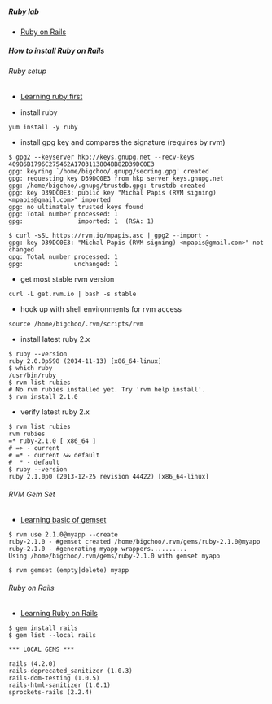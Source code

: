 ##### Ruby lab

* [Ruby on Rails](http://railsforzombies.org)

##### How to install Ruby on Rails

###### Ruby setup
* [Learning ruby first](http://tryruby.org/levels/1/challenges/0)

* install ruby
```
yum install -y ruby
```
* install gpg key and compares the signature (requires by rvm)
```
$ gpg2 --keyserver hkp://keys.gnupg.net --recv-keys 409B6B1796C275462A1703113804BB82D39DC0E3
gpg: keyring `/home/bigchoo/.gnupg/secring.gpg' created
gpg: requesting key D39DC0E3 from hkp server keys.gnupg.net
gpg: /home/bigchoo/.gnupg/trustdb.gpg: trustdb created
gpg: key D39DC0E3: public key "Michal Papis (RVM signing) <mpapis@gmail.com>" imported
gpg: no ultimately trusted keys found
gpg: Total number processed: 1
gpg:               imported: 1  (RSA: 1)

$ curl -sSL https://rvm.io/mpapis.asc | gpg2 --import -
gpg: key D39DC0E3: "Michal Papis (RVM signing) <mpapis@gmail.com>" not changed
gpg: Total number processed: 1
gpg:              unchanged: 1
```

* get most stable rvm version
```
curl -L get.rvm.io | bash -s stable
```
* hook up with shell environments for rvm access
```
source /home/bigchoo/.rvm/scripts/rvm
```

* install latest ruby 2.x
```
$ ruby --version
ruby 2.0.0p598 (2014-11-13) [x86_64-linux]
$ which ruby
/usr/bin/ruby
$ rvm list rubies
# No rvm rubies installed yet. Try 'rvm help install'.
$ rvm install 2.1.0
```

* verify latest ruby 2.x
```
$ rvm list rubies
rvm rubies
=* ruby-2.1.0 [ x86_64 ]
# => - current
# =* - current && default
#  * - default
$ ruby --version
ruby 2.1.0p0 (2013-12-25 revision 44422) [x86_64-linux]
```

###### RVM Gem Set
* [Learning basic of gemset](https://rvm.io/gemsets/basics)

```
$ rvm use 2.1.0@myapp --create
ruby-2.1.0 - #gemset created /home/bigchoo/.rvm/gems/ruby-2.1.0@myapp
ruby-2.1.0 - #generating myapp wrappers..........
Using /home/bigchoo/.rvm/gems/ruby-2.1.0 with gemset myapp

$ rvm gemset (empty|delete) myapp
```

###### Ruby on Rails 
* [Learning Ruby on Rails](http://railsforzombies.org/)
```
$ gem install rails
$ gem list --local rails

*** LOCAL GEMS ***

rails (4.2.0)
rails-deprecated_sanitizer (1.0.3)
rails-dom-testing (1.0.5)
rails-html-sanitizer (1.0.1)
sprockets-rails (2.2.4)
```


